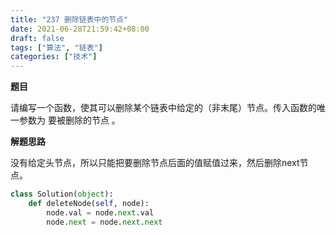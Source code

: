 ```yaml
---
title: "237 删除链表中的节点"
date: 2021-06-28T21:59:42+08:00
draft: false
tags: ["算法", "链表"]
categories: ["技术"]
---
```

**题目**

请编写一个函数，使其可以删除某个链表中给定的（非末尾）节点。传入函数的唯一参数为 要被删除的节点 。

**解题思路**

没有给定头节点，所以只能把要删除节点后面的值赋值过来，然后删除next节点。

```python
class Solution(object):
    def deleteNode(self, node):
        node.val = node.next.val
        node.next = node.next.next
```